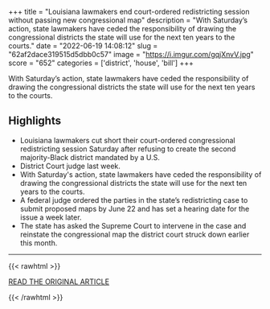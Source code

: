 +++
title = "Louisiana lawmakers end court-ordered redistricting session without passing new congressional map"
description = "With Saturday’s action, state lawmakers have ceded the responsibility of drawing the congressional districts the state will use for the next ten years to the courts."
date = "2022-06-19 14:08:12"
slug = "62af2dace319515d5dbb0c57"
image = "https://i.imgur.com/gqjXnvV.jpg"
score = "652"
categories = ['district', 'house', 'bill']
+++

With Saturday’s action, state lawmakers have ceded the responsibility of drawing the congressional districts the state will use for the next ten years to the courts.

## Highlights

- Louisiana lawmakers cut short their court-ordered congressional redistricting session Saturday after refusing to create the second majority-Black district mandated by a U.S.
- District Court judge last week.
- With Saturday's action, state lawmakers have ceded the responsibility of drawing the congressional districts the state will use for the next ten years to the courts.
- A federal judge ordered the parties in the state’s redistricting case to submit proposed maps by June 22 and has set a hearing date for the issue a week later.
- The state has asked the Supreme Court to intervene in the case and reinstate the congressional map the district court struck down earlier this month.

---

{{< rawhtml >}}
  <p class="article-category">
    <a target="_blank" href="https://www.wwno.org/2022-06-18/louisiana-lawmakers-end-court-ordered-redistricting-session-without-passing-new-congressional-map">READ THE ORIGINAL ARTICLE</a>
  </p>
{{< /rawhtml >}}
